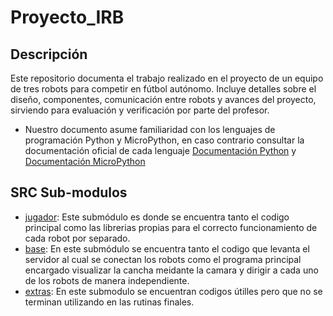 # Proyecto_IRB

## Descripción
Este repositorio documenta el trabajo realizado en el proyecto de un equipo de tres robots para competir en fútbol autónomo. Incluye detalles sobre el diseño, componentes, comunicación entre robots y avances del proyecto, sirviendo para evaluación y verificación por parte del profesor.

* Nuestro documento asume familiaridad con los lenguajes de programación Python y MicroPython, en caso contrario consultar la documentación oficial de cada lenguaje  [Documentación Python](https://docs.python.org/3/) y [Documentación MicroPython](https://docs.micropython.org/en/latest/index.html)

## SRC Sub-modulos
* [jugador](https://github.com/LucasZuniga/Proyecto_IRB/tree/main/src/jugador): Este submódulo es donde se encuentra tanto el codigo principal como las librerias propias para el correcto funcionamiento de cada robot por separado.
* [base](https://github.com/LucasZuniga/Proyecto_IRB/tree/main/src/base): En este submódulo se encuentra tanto el codigo que levanta el servidor al cual se conectan los robots como el programa principal encargado visualizar la cancha meidante la camara y dirigir a cada uno de los robots de manera independiente.
* [extras](https://github.com/LucasZuniga/Proyecto_IRB/tree/main/src/extras): En este submodulo se encuentran codigos útilles pero que no se terminan utilizando en las rutinas finales.
